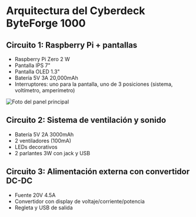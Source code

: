 # Arquitectura del Cyberdeck ByteForge 1000

## Circuito 1: Raspberry Pi + pantallas
- Raspberry Pi Zero 2 W
- Pantalla IPS 7"
- Pantalla OLED 1.3"
- Batería 5V 3A 20,000mAh
- Interruptores: uno para la pantalla, uno de 3 posiciones (sistema, voltímetro, amperímetro)

![Foto del panel principal](fotos_cyberdeck/panel.jpg)

## Circuito 2: Sistema de ventilación y sonido
- Batería 5V 2A 3000mAh
- 2 ventiladores (100mA)
- LEDs decorativos
- 2 parlantes 3W con jack y USB

## Circuito 3: Alimentación externa con convertidor DC-DC
- Fuente 20V 4.5A
- Convertidor con display de voltaje/corriente/potencia
- Regleta y USB de salida
